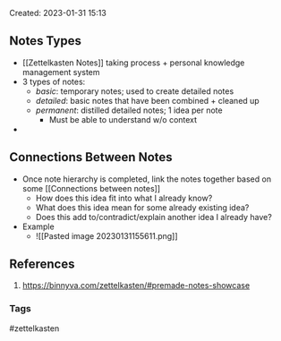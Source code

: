 
Created: 2023-01-31 15:13

## Notes Types
- [[Zettelkasten Notes]] taking process + personal knowledge management system
- 3 types of notes:
	- _basic_: temporary notes; used to create detailed notes
	- _detailed_: basic notes that have been combined + cleaned up
	- _permanent_: distilled detailed notes; 1 idea per note
		- Must be able to understand w/o context
-



## Connections Between Notes
- Once note hierarchy is completed, link the notes together based on some [[Connections between notes]]
	- How does this idea fit into what I already know?
	- What does this idea mean for some already existing idea?
	- Does this add to/contradict/explain another idea I already have?
- Example
	- ![[Pasted image 20230131155611.png]]

## References
1. https://binnyva.com/zettelkasten/#premade-notes-showcase

### Tags
#zettelkasten 